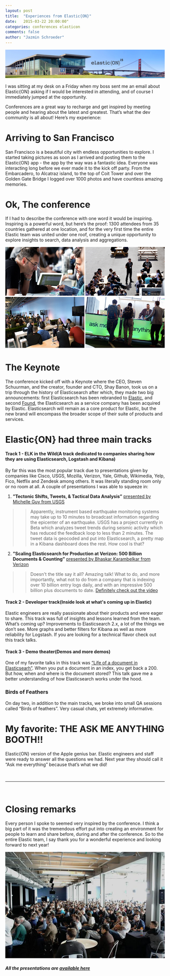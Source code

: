 ```yaml
---
layout: post
title:  "Experiences from Elastic{ON}"
date:   2015-03-22 20:00:00"
categories: conferences elasticon
comments: false
author: "Jazmin Schroeder"
---
```

![Elasticon](/assets/registrationBG.jpg)

I was sitting at my desk on a Friday when my boss sent me an email about Elastic{ON} asking if I would be interested in attending, and of course I immediately jumped at the opportunity.

Conferences are a great way to recharge and get inspired by meeting people and hearing about the latest and greatest. That’s what the dev community is all about! Here’s my experience:

# Arriving to San Francisco
San Francisco is a beautiful city with endless opportunities to explore. I started taking pictures as soon as I arrived and posting them to the Elastic{ON} app - the app by the way was a fantastic idea. Everyone was interacting long before we ever made it to the kick off party. From the Embarcadero, to Alcatraz island, to the top of Coit Tower and over the Golden Gate Bridge I logged over 1000 photos and have countless amazing memories. 

# Ok, The conference
If I had to describe the conference with one word it would be inspiring. Inspiring is a powerful word, but here’s the proof: 1300 attendees from 35 countries gathered at one location, and for the very first time the entire Elastic team was united under one roof, creating a unique opportunity to explore insights to search, data analysis and aggregations.

![Elasticon](/assets/econ-photos.png)

# The Keynote
The conference kicked off with a Keynote where the CEO, Steven Schuurman, and the creator, founder and CTO, Shay Banon, took us on a trip through the history of Elasticsearch after which, they made two big announcements: first Elasticsearch has been rebranded to [Elastic](https://www.elastic.co), and second [Found](https://www.found.no/), the Elasticsearch as a service company has been acquired by Elastic. Elasticsearch will remain as a core product for Elastic, but the new brand will encompass the broader scope of their suite of products and services.

# Elastic{ON} had three main tracks

#### Track 1 - ELK in the Wild(A track dedicated to companies sharing how they are using Elasticsearch, Logstash and Kibana)

By far this was the most popular track due to presentations given by companies like Cisco, USGS, Mozilla, Verizon, Yale, Github, Wikimedia, Yelp, Fico, Netflix and Zendesk among others. It was literally standing room only or no room at all. A couple of presentations I was able to squeeze in:  

1. **”Tectonic Shifts, Tweets, & Tactical Data Analysis”** [presented by Michelle Guy from USGS](https://www.elastic.co/elasticon/2015/sf/tectonic-shifts-tweets-and-tactical-data-analysis/?view=1)

>> Apparently, instrument based earthquake monitoring systems may take up to 10 minutes to broadcast information regarding the epicenter of an earthquake. USGS has a project currently in Beta which analyzes tweet trends during seismic activity which has reduced the feedback loop to less than 2 minutes. The tweet data is geocoded and put into Elasticsearch, a pretty map in a Kibana dashboard does the rest. How cool is that?


2. **”Scaling Elasticsearch for Production at Verizon: 500 Billion Documents & Counting”** [presented by Bhaskar Karambelkar from Verizon](https://www.elastic.co/elasticon/2015/sf/scaling-elasticsearch-for-production-at-verizon/?view=1)

>> Doesn't the title say it all? Amazing talk! What to do, and more importantly, what not to do from a company that is indexing over 10 billion entry logs daily, and with an impressive 500 billion plus documents to date. [Definitely check out the video](https://www.elastic.co/elasticon/2015/sf/scaling-elasticsearch-for-production-at-verizon/?view=1)

#### Track 2 - Developer track(Inside look at what's coming up in Elastic)

Elastic engineers are really passionate about their products and were eager to share. This track was full of insights and lessons learned from the team. What’s coming up? Improvements to Elasticsearch 2.x, a lot of the things we don’t see. More graphs and better filters for Kibana as well as more reliability for Logstash. If you are looking for a technical flavor check out this track talks.

#### Track 3 - Demo theater(Demos and more demos)

One of my favorite talks in this track was [“Life of a document in Elasticsearh”](https://www.elastic.co/elasticon/2015/sf/elasticsearch-data-journey-life-of-a-document-in-elasticsearch/?view=1). When you put a document in an index, you get back a 200. But how, when and where is the document stored? This talk gave me a better understanding of how Elasticsearch works under the hood.

### Birds of Feathers
On day two, in addition to the main tracks, we broke into small QA sessions called “Birds of feathers”. Very casual chats, yet extremely informative.

# My favorite: THE ASK ME ANYTHING BOOTH!!
Elastic{ON} version of the Apple genius bar. Elastic engineers and staff were ready to answer all the questions we had. Next year they should call it “Ask me everything” because that’s what we did! 

&nbsp;

***
&nbsp;  

# Closing remarks
Every person I spoke to seemed very inspired by the conference. I think a big part of it was the tremendous effort put into creating an environment for people to learn and share before, during and after the conference. So to the entire Elastic team, I say thank you for a wonderful experience and looking forward to next year!

![Elasticon](/assets/group-picture.jpg)

##### All the presentations are [available here](https://www.elastic.co/elasticon/2015/sf/videos)





